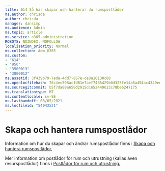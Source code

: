```yaml
---
title: 614 Så här skapar och hanterar du rumspostlådor
ms.author: chrisda
author: chrisda
manager: dansimp
ms.audience: Admin
ms.topic: article
ms.service: o365-administration
ROBOTS: NOINDEX, NOFOLLOW
localization_priority: Normal
ms.collection: Adm_O365
ms.custom:
- "614"
- "956"
- "3500013"
- "3800012"
ms.assetid: 3f439b79-7eda-4dd7-857e-ce0a10130c88
ms.openlocfilehash: 76c4ec598acfd81e7aef7485429b0d325fe14a5a454ac4349ed3c8f90f930a89
ms.sourcegitcommit: b5f7da89a650d2915dc652449623c78be6247175
ms.translationtype: MT
ms.contentlocale: sv-SE
ms.lasthandoff: 08/05/2021
ms.locfileid: "54043521"
---
```

# <a name="how-to-create-and-manage-room-mailboxes"></a>Skapa och hantera rumspostlådor

Information om hur du skapar och ändrar rumspostlådor finns i [Skapa och hantera rumspostlådor.](https://technet.microsoft.com/library/jj215781.aspx)

Mer information om postlådor för rum och utrustning (kallas även resurspostlådor) finns i [Postlådor för rum och utrustning.](https://docs.microsoft.com/microsoft-365/admin/manage/room-and-equipment-mailboxes)

